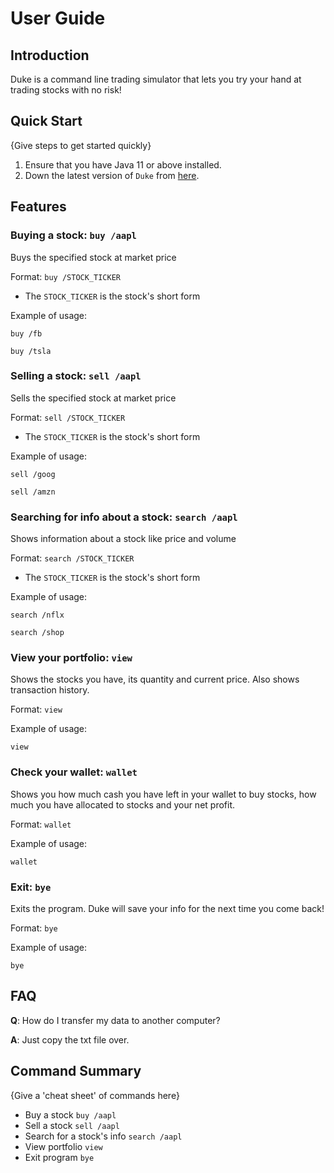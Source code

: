 # User Guide

## Introduction

Duke is a command line trading simulator that lets you try your hand at trading stocks with no risk!

## Quick Start

{Give steps to get started quickly}

1. Ensure that you have Java 11 or above installed.
1. Down the latest version of `Duke` from [here](https://github.com/AY2021S1-CS2113-T16-3/tp/releases/tag/v1.0).

## Features 

### Buying a stock: `buy /aapl`
Buys the specified stock at market price

Format: `buy /STOCK_TICKER`

* The `STOCK_TICKER` is the stock's short form

Example of usage: 

`buy /fb`

`buy /tsla`

### Selling a stock: `sell /aapl`
Sells the specified stock at market price

Format: `sell /STOCK_TICKER`

* The `STOCK_TICKER` is the stock's short form

Example of usage: 

`sell /goog`

`sell /amzn`

### Searching for info about a stock: `search /aapl`
Shows information about a stock like price and volume

Format: `search /STOCK_TICKER`

* The `STOCK_TICKER` is the stock's short form

Example of usage: 

`search /nflx`

`search /shop`

### View your portfolio: `view`
Shows the stocks you have, its quantity and current price. Also shows transaction history.

Format: `view`

Example of usage: 

`view`

### Check your wallet: `wallet`
Shows you how much cash you have left in your wallet to buy stocks, how much you have allocated to stocks and your net profit.

Format: `wallet`

Example of usage: 

`wallet`

### Exit: `bye`
Exits the program. Duke will save your info for the next time you come back!

Format: `bye`

Example of usage: 

`bye`

## FAQ

**Q**: How do I transfer my data to another computer? 

**A**: Just copy the txt file over.

## Command Summary

{Give a 'cheat sheet' of commands here}

* Buy a stock `buy /aapl`
* Sell a stock `sell /aapl`
* Search for a stock's info `search /aapl`
* View portfolio `view`
* Exit program `bye`

